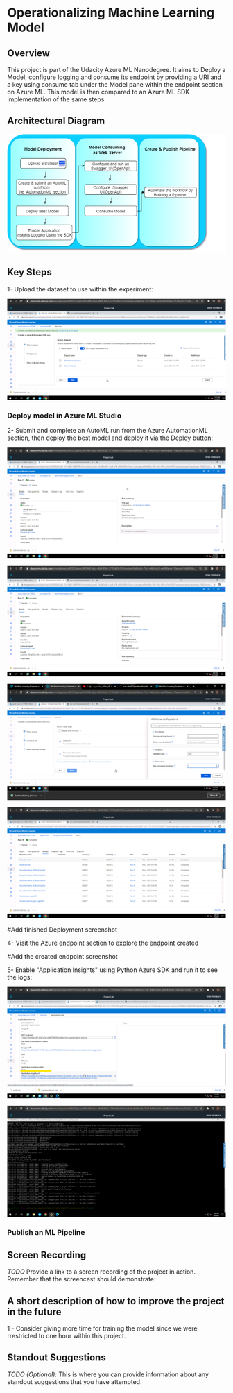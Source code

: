 # Operationalizing Machine Learning Model

## Overview 

This project is part of the Udacity Azure ML Nanodegree. It aims to Deploy a Model, configure logging and consume its endpoint by providing a URI and a key using consume tab under the Model pane within the endpoint section on Azure ML. This model is then compared to an Azure ML SDK implementation of the same steps.

## Architectural Diagram

![alt_text](Screenshots/ArchitecturalDiagram.png)

## Key Steps
   1- Upload the dataset to use within the experiment:
   
   ![alt_text](BankMarketingDataset.png)
   
### Deploy model in Azure ML Studio

   2- Submit and complete an AutoML run from the Azure AutomationML section, then deploy the best model and deploy it via the Deploy button:
   
   
   ![alt_text](AutoMLCreated.png)
   
   ![alt_text](CompletedExperiment.png)
   
   ![alt_text](AdditionalConfigFroMLExperiment.png)
   
   ![alt_text](BestModel.png)
   
   #Add finished Deployment screenshot
   
   4- Visit the Azure endpoint section to explore the endpoint created
   
   #Add the created endpoint screenshot
   
   5- Enable "Application Insights" using Python Azure SDK and run it to see the logs:
   
   ![alt_text](EnabledAppInsights.png)
  
   ![alt_text](RunnedLogScript.png)
   
### Publish an ML Pipeline

## Screen Recording
*TODO* Provide a link to a screen recording of the project in action. Remember that the screencast should demonstrate:

## A short description of how to improve the project in the future

1 - Consider giving more time for training the model since we were rrestricted to one hour within this project.


## Standout Suggestions
*TODO (Optional):* This is where you can provide information about any standout suggestions that you have attempted.
